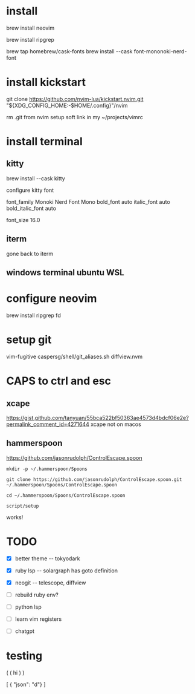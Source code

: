 
# install

brew install neovim

brew install ripgrep

<!-- from https://gist.github.com/davidteren/898f2dcccd42d9f8680ec69a3a5d350e -->

brew tap homebrew/cask-fonts
brew install --cask font-mononoki-nerd-font

# install kickstart

git clone https://github.com/nvim-lua/kickstart.nvim.git "${XDG_CONFIG_HOME:-$HOME/.config}"/nvim

rm .git from nvim
setup soft link in my ~/projects/vimrc

# install terminal
## kitty

brew install --cask kitty

configure kitty font

font_family Monoki Nerd Font Mono
bold_font auto
italic_font auto
bold_italic_font auto

font_size 16.0

## iterm
gone back to iterm

## windows terminal ubuntu WSL

# configure neovim

brew install ripgrep fd


# setup git
vim-fugitive
caspersg/shell/git_aliases.sh
diffview.nvm

# CAPS to ctrl and esc
## xcape
https://gist.github.com/tanyuan/55bca522bf50363ae4573d4bdcf06e2e?permalink_comment_id=4271644
xcape not on macos

## hammerspoon
https://github.com/jasonrudolph/ControlEscape.spoon
```
mkdir -p ~/.hammerspoon/Spoons

git clone https://github.com/jasonrudolph/ControlEscape.spoon.git ~/.hammerspoon/Spoons/ControlEscape.spoon

cd ~/.hammerspoon/Spoons/ControlEscape.spoon

script/setup
```

works!

# TODO
- [x] better theme
-- tokyodark
- [x] ruby lsp 
-- solargraph has goto definition
- [x] neogit 
-- telescope, diffview
- [ ] rebuild ruby env?
- [ ] python lsp
- [ ] learn vim registers
- [ ] chatgpt


# testing

( ( hi ) )

[ { "json": "d"} ]
